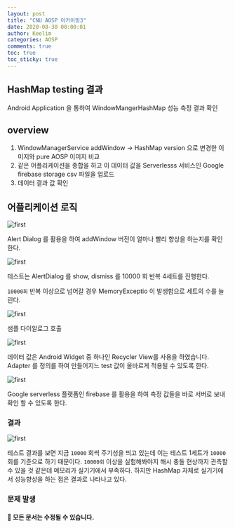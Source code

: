 ```yaml
---
layout: post
title: "CNU AOSP 아카이빙3"
date: 2020-08-30 00:00:01
author: Keelim
categories: AOSP
comments: true
toc: true
toc_sticky: true
---
```


##  HashMap testing 결과

Android Application 을 통하여 WindowMangerHashMap 성능 측정 결과 확인

## overview

1. WindowManagerService addWindow -> HashMap version 으로 변경한 이미지와 pure AOSP 이미지 비교
2. 같은 어플리케이션을 종합을 하고 이 데이터 값을 Serverlesss 서비스인 Google firebase storage csv 파일을 업로드
3. 데이터 결과 값 확인

## 어플리케이션 로직

![first](https://raw.githubusercontent.com/cnuaosp/AP_Android_Performance/master/docs/assets/test%20(1).png)

Alert Dialog 를 활용을 하여 addWindow 버전이 얼마나 빨리 향상을 하는지를 확인한다.

![first](https://raw.githubusercontent.com/cnuaosp/AP_Android_Performance/master/docs/assets/test%20(2).png)

테스트는 AlertDialog 를 show, dismiss 를 10000 회 반복 4세트를 진행한다.

`10000회` 반복 이상으로 넘어갈 경우 MemoryExceptio 이 발생함으로 세트의 수를 늘린다.

![first](https://raw.githubusercontent.com/cnuaosp/AP_Android_Performance/master/docs/assets/test%20(3).png)

샘플 다이알로그 호출

![first](https://raw.githubusercontent.com/cnuaosp/AP_Android_Performance/master/docs/assets/test%20(4).png)

데이터 값은 Android Widget 중 하나인 Recycler View를 사용을 하였습니다. Adapter 를 정의를 하여 만들어지느 test 값이
올바르게 적용될 수 있도록 한다.

![first](https://raw.githubusercontent.com/cnuaosp/AP_Android_Performance/master/docs/assets/test%20(5).png)

Google serverless 플랫폼인 firebase 를 활용을 하여 측정 값들을 바로 서버로 보내 확인 할 수 있도록 한다.

### 결과

![first](https://raw.githubusercontent.com/cnuaosp/AP_Android_Performance/master/docs/assets/test%20(6).png)

테스트 결과를 보면 지금 `10000` 회씩 주기성을 띄고 있는데 이는 테스트 1세트가 `10000` 회를 기준으로 하기 때문이다. 
`10000회` 이상을 실험해봐야지 해시 충돌 현상까지 관측할 수 있을 것 같은데 메모리가 실기기에서 부족하다. 
하지만 HashMap 자체로 실기기에서 성능향상을 하는 점은 결과로 나타나고 있다.


### 문제 발생



#### 🧶 모든 문서는 수정될 수 있습니다.
